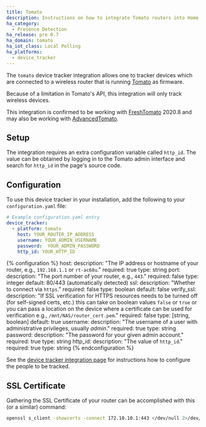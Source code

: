 ```yaml
---
title: Tomato
description: Instructions on how to integrate Tomato routers into Home Assistant.
ha_category:
  - Presence Detection
ha_release: pre 0.7
ha_domain: tomato
ha_iot_class: Local Polling
ha_platforms:
  - device_tracker
---
```


The `tomato` device tracker integration allows one to tracker devices which are
connected to a wireless router that is running [Tomato](https://tomato.groov.pl/)
as firmware.

Because of a limitation in Tomato's API, this integration will only track wireless devices.

This integration is confirmed to be working with [FreshTomato](https://freshtomato.org) 2020.8 and may also be working with [AdvancedTomato](https://advancedtomato.com/).

## Setup

The integration requires an extra configuration variable called `http_id`. The
value can be obtained by logging in to the Tomato admin interface and search for
`http_id` in the page's source code.

## Configuration

To use this device tracker in your installation,
add the following to your `configuration.yaml` file:

```yaml
# Example configuration.yaml entry
device_tracker:
  - platform: tomato
    host: YOUR_ROUTER_IP_ADDRESS
    username: YOUR_ADMIN_USERNAME
    password:  YOUR_ADMIN_PASSWORD
    http_id: YOUR_HTTP_ID
```

{% configuration %}
host:
  description: "The IP address or hostname of your router, e.g., `192.168.1.1` or `rt-ac68u`."
  required: true
  type: string
port:
  description: "The port number of your router, e.g., `443`."
  required: false
  type: integer
  default: 80/443 (automatically detected)
ssl:
  description: "Whether to connect via `https`."
  required: false
  type: boolean
  default: false
verify_ssl:
  description: "If SSL verification for HTTPS resources needs to be turned off (for self-signed certs, etc.) this can take on boolean values `false` or `true` or you can pass a location on the device where a certificate can be used for verification e.g., `/mnt/NAS/router_cert.pem`."
  required: false
  type: [string, boolean]
  default: true
username:
  description: "The username of a user with administrative privileges, usually *admin*."
  required: true
  type: string
password:
  description: "The password for your given admin account."
  required: true
  type: string
http_id:
  description: "The value of `http_id`."
  required: true
  type: string
{% endconfiguration %}

See the [device tracker integration page](/integrations/device_tracker/) for
instructions how to configure the people to be tracked.

## SSL Certificate

Gathering the SSL Certificate of your router can be accomplished with this (or
a similar) command:

```bash
openssl s_client -showcerts -connect 172.10.10.1:443 </dev/null 2>/dev/null | openssl x509 -outform PEM > router_cert.pem
```
